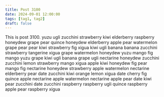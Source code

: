 ```yaml
---
title: Post 3100
date: 2024-09-01 12:00:00
tags: [tag1, tag2]
draft: false
---
```

This is post 3100.
yuzu
ugli
zucchini
strawberry
kiwi
elderberry
raspberry
honeydew
grape
pear
quince
honeydew
elderberry
apple
pear
watermelon
grape
pear
pear
kiwi
strawberry
fig
xigua
kiwi
ugli
banana
banana
zucchini
strawberry
tangerine
xigua
grape
watermelon
honeydew
yuzu
mango
fig
mango
yuzu
grape
kiwi
ugli
banana
grape
ugli
nectarine
honeydew
zucchini
zucchini
lemon
strawberry
mango
xigua
apple
kiwi
honeydew
fig
pear
mango
fig
nectarine
honeydew
strawberry
apple
watermelon
nectarine
elderberry
pear
date
zucchini
kiwi
orange
lemon
xigua
date
cherry
fig
quince
apple
nectarine
apple
watermelon
nectarine
apple
pear
date
kiwi
pear
zucchini
date
zucchini
raspberry
raspberry
ugli
quince
raspberry
apple
pear
raspberry
xigua
